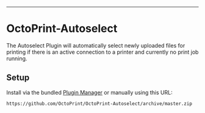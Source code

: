 ---

# OctoPrint-Autoselect

The Autoselect Plugin will automatically select newly uploaded files for
printing if there is an active connection to a printer and currently no print
job running.

## Setup

Install via the bundled [Plugin Manager](https://github.com/foosel/OctoPrint/wiki/Plugin:-Plugin-Manager)
or manually using this URL:

    https://github.com/OctoPrint/OctoPrint-Autoselect/archive/master.zip
